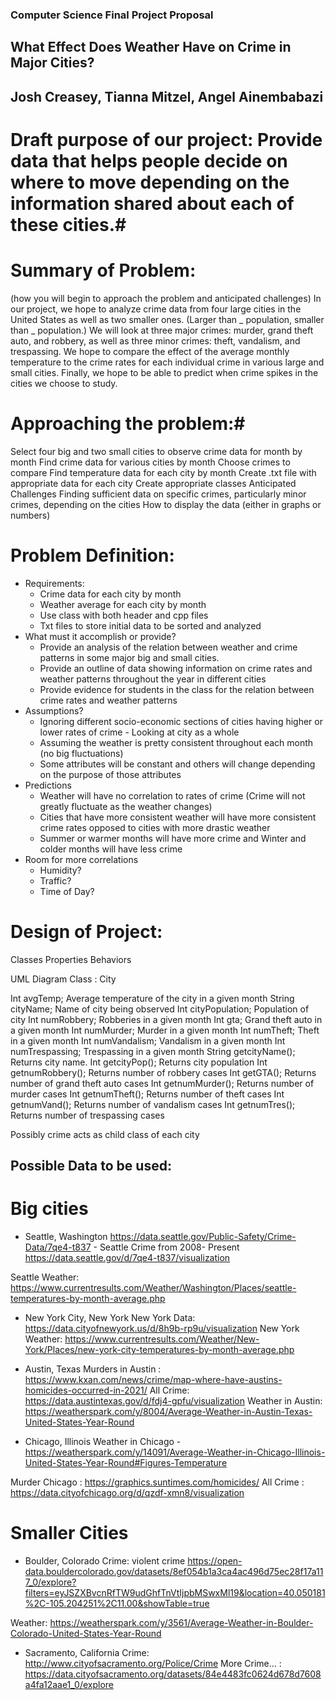 ### Computer Science Final Project Proposal ###
## What Effect Does Weather Have on Crime in Major Cities? ##
## Josh Creasey, Tianna Mitzel, Angel Ainembabazi ##


# Draft purpose of our project: Provide data that helps people decide on where to move depending on the information shared about each of these cities.#

# Summary of Problem: #
(how you will begin to approach the problem and anticipated challenges)
In our project, we hope to analyze crime data from four large cities in the United States as well as two smaller ones. (Larger than _ population, smaller than _ population.) We will look at three major crimes: murder, grand theft auto, and robbery, as well as three minor crimes: theft, vandalism, and trespassing. We hope to compare the effect of the average monthly temperature to the crime rates for each individual crime in various large and small cities. Finally, we hope to be able to predict when crime spikes in the cities we choose to study.

# Approaching the problem:#
Select four big and two small cities to observe crime data for month by month
Find crime data for various cities by month
Choose crimes to compare
Find temperature data for each city by month
Create .txt file with appropriate data for each city
Create appropriate classes
Anticipated Challenges
Finding sufficient data on specific crimes, particularly minor crimes, depending on the cities
How to display the data (either in graphs or numbers)

# Problem Definition: #
* Requirements:
    * Crime data for each city by month
    * Weather average for each city by month
    * Use class with both header and cpp files
    * Txt files to store initial data to be sorted and analyzed
* What must it accomplish or provide? 
    * Provide an analysis of the relation between weather and crime patterns in some major big and small cities.
    * Provide an outline of data showing information on crime rates and weather patterns throughout the year in different cities
    * Provide evidence for students in the class for the relation between crime rates and weather patterns
* Assumptions? 
    * Ignoring different socio-economic sections of cities having higher or lower rates of crime - Looking at city as a whole
    * Assuming the weather is pretty consistent throughout each month (no big fluctuations)
    * Some attributes will be constant and others will change depending on the purpose of those attributes
* Predictions
    * Weather will have no correlation to rates of crime (Crime will not greatly fluctuate as the weather changes)
    * Cities that have more consistent weather will have more consistent crime rates opposed to cities with more drastic weather
    * Summer or warmer months will have more crime and Winter and colder months will have less crime
* Room for more correlations
    * Humidity?
    * Traffic?
    * Time of Day?

# Design of Project: #
Classes
Properties
Behaviors

UML Diagram
Class : City

Int avgTemp;            Average temperature of the city in a given month
String cityName;        Name of city being observed
Int cityPopulation;     Population of city
Int numRobbery;         Robberies in a given month
Int gta;                Grand theft auto in a given month
Int numMurder;          Murder in a given month
Int numTheft;           Theft in a given month
Int numVandalism;       Vandalism in a given month
Int numTrespassing;     Trespassing in a given month
String getcityName();   Returns city name.
Int getcityPop();       Returns city population
Int getnumRobbery();    Returns number of robbery cases 
Int getGTA();           Returns number of grand theft auto cases
Int getnumMurder();     Returns number of murder cases 
Int getnumTheft();      Returns number of theft cases
Int getnumVand();       Returns number of vandalism cases
Int getnumTres();       Returns number of trespassing cases


Possibly crime acts as child class of each city

## Possible Data to be used: ##
# Big cities #
* Seattle, Washington
https://data.seattle.gov/Public-Safety/Crime-Data/7qe4-t837 - Seattle Crime from 2008- Present
https://data.seattle.gov/d/7qe4-t837/visualization

Seattle Weather: https://www.currentresults.com/Weather/Washington/Places/seattle-temperatures-by-month-average.php 

* New York City, New York
New York Data: https://data.cityofnewyork.us/d/8h9b-rp9u/visualization 
New York Weather: https://www.currentresults.com/Weather/New-York/Places/new-york-city-temperatures-by-month-average.php 

* Austin, Texas
Murders in Austin : https://www.kxan.com/news/crime/map-where-have-austins-homicides-occurred-in-2021/ 
All Crime: https://data.austintexas.gov/d/fdj4-gpfu/visualization 
Weather in Austin: https://weatherspark.com/y/8004/Average-Weather-in-Austin-Texas-United-States-Year-Round

* Chicago, Illinois
Weather in Chicago - https://weatherspark.com/y/14091/Average-Weather-in-Chicago-Illinois-United-States-Year-Round#Figures-Temperature

Murder Chicago : https://graphics.suntimes.com/homicides/ 
All Crime : https://data.cityofchicago.org/d/qzdf-xmn8/visualization



# Smaller Cities #
* Boulder, Colorado
Crime: violent crime
https://open-data.bouldercolorado.gov/datasets/8ef054b1a3ca4ac496d75ec28f17a117_0/explore?filters=eyJSZXBvcnRfTW9udGhfTnVtIjpbMSwxMl19&location=40.050181%2C-105.204251%2C11.00&showTable=true

Weather: https://weatherspark.com/y/3561/Average-Weather-in-Boulder-Colorado-United-States-Year-Round

* Sacramento, California
Crime: http://www.cityofsacramento.org/Police/Crime 
More Crime… : https://data.cityofsacramento.org/datasets/84e4483fc0624d678d7608a4fa12aae1_0/explore

